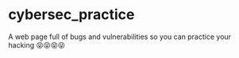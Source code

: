 # cybersec_practice
A web page full of bugs and vulnerabilities so you can practice your hacking 😝😝😝😝

